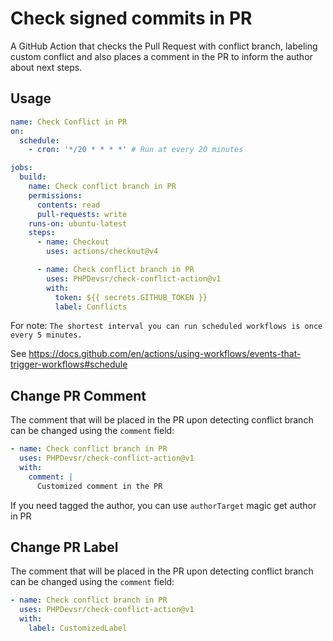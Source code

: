 # Check signed commits in PR

A GitHub Action that checks the Pull Request with conflict branch, labeling custom conflict and also places a comment in the PR to inform the author about next steps.

## Usage

```yml
name: Check Conflict in PR 
on:
  schedule:
    - cron: '*/20 * * * *' # Run at every 20 minutes

jobs:
  build:
    name: Check conflict branch in PR
    permissions:
      contents: read
      pull-requests: write
    runs-on: ubuntu-latest
    steps:
      - name: Checkout
        uses: actions/checkout@v4

      - name: Check conflict branch in PR
        uses: PHPDevsr/check-conflict-action@v1
        with:
          token: ${{ secrets.GITHUB_TOKEN }}
          label: Conflicts
```

For note: `The shortest interval you can run scheduled workflows is once every 5 minutes.`

See https://docs.github.com/en/actions/using-workflows/events-that-trigger-workflows#schedule

## Change PR Comment

The comment that will be placed in the PR upon detecting conflict branch can be changed using the `comment` field:

```yml
- name: Check conflict branch in PR
  uses: PHPDevsr/check-conflict-action@v1
  with:
    comment: |
      Customized comment in the PR
```

If you need tagged the author, you can use `authorTarget` magic get author in PR

## Change PR Label

The comment that will be placed in the PR upon detecting conflict branch can be changed using the `comment` field:

```yml
- name: Check conflict branch in PR
  uses: PHPDevsr/check-conflict-action@v1
  with:
    label: CustomizedLabel
```

